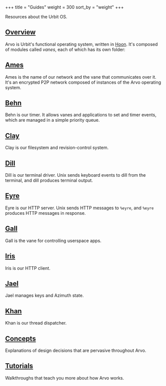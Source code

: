 +++
title = "Guides"
weight = 300
sort_by = "weight"
+++

Resources about the Urbit OS.

## [Overview](/system/kernel/arvo)

Arvo is Urbit's functional operating system, written in [Hoon](/courses/hoon-school/). It's composed of modules called _vanes_, each of which has its own folder:

## [Ames](/system/kernel/ames)

Ames is the name of our network and the vane that communicates over it. It's an encrypted P2P network composed of instances of the Arvo operating system.

## [Behn](/system/kernel/behn)

Behn is our timer. It allows vanes and applications to set and timer events, which are managed in a simple priority queue.

## [Clay](/system/kernel/clay)

Clay is our filesystem and revision-control system.

## [Dill](/system/kernel/dill)

Dill is our terminal driver. Unix sends keyboard events to dill from the terminal, and dill produces terminal output.

## [Eyre](/system/kernel/eyre)

Eyre is our HTTP server. Unix sends HTTP messages to `%eyre`, and `%eyre` produces HTTP messages in response.

## [Gall](/system/kernel/gall)

Gall is the vane for controlling userspace apps.

## [Iris](/system/kernel/iris)

Iris is our HTTP client.

## [Jael](/system/kernel/jael)

Jael manages keys and Azimuth state.

## [Khan](/system/kernel/khan)

Khan is our thread dispatcher.

## [Concepts](/system/kernel/arvo/concepts/)

Explanations of design decisions that are pervasive throughout Arvo.

## [Tutorials](/system/kernel/arvo/tutorials/)

Walkthroughs that teach you more about how Arvo works.
